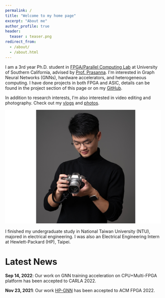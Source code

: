 ```yaml
---
permalink: /
title: "Welcome to my home page"
excerpt: "About me"
author_profile: true
header:
  teaser : teaser.png
redirect_from: 
  - /about/
  - /about.html
---
```


I am a 3rd year Ph.D. student in [FPGA/Parallel Computing Lab](https://fpga.usc.edu) at University of Southern California, advised by [Prof. Prasanna](https://sites.usc.edu/prasanna/).
I'm interested in Graph Neural Networks (GNNs), hardware accelerators, and heterogeneous computing. I have done projects in both FPGA and ASIC, details can be found in the project section of this page or on my [GitHub](https://github.com/jasonlin316).

In addition to research interests, I'm also interested in video editing and photography. Check out my [vlogs](https://youtube.com/playlist?list=PLOgPUn4uH3eyITpOyIsteJNxuKTRnYb6v) and [photos](https://www.flickr.com/photos/194564724@N08/albums). 

![hobby](../images/hobby.png)

I finished my undergraduate study in National Taiwan University (NTU), majored in electrical engineering. I was also an Electrical Engineering Intern at Hewlett-Packard (HP), Taipei.

Latest News 
======
**Sep 14, 2022**: Our work on GNN training acceleration on CPU+Multi-FPGA platform has been accepted to CARLA 2022. 

**Nov 23, 2021**: Our work [HP-GNN](https://dl.acm.org/doi/10.1145/3490422.3502359) has been accepted to ACM FPGA 2022. 

